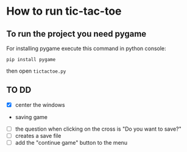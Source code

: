 # How to run tic-tac-toe
## To run the project you need pygame
For installing pygame execute this command in python console:
```
pip install pygame
```
then open ```tictactoe.py```

## TO DD
- [x] center the windows
- saving game
- [ ] the question when clicking on the cross is "Do you want to save?"
- [ ] creates a save file
- [ ] add the "continue game" button to the menu
